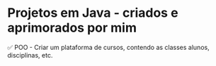 # Projetos em Java - criados e aprimorados por mim

<p>
✅ POO - Criar um plataforma de cursos, contendo as classes alunos, disciplinas, etc. 

</p>

